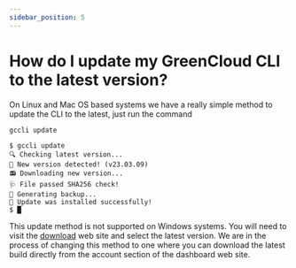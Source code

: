 ```yaml
---
sidebar_position: 5
---
```


# How do I update my GreenCloud CLI to the latest version?

On Linux and Mac OS based systems we have a really simple method to update the CLI to the latest, just run the command

```
gccli update
```

<cliWindow>

```text {1}
$ gccli update
🔍 Checking latest version...
🌱 New version detected! (v23.03.09)
📻 Downloading new version...
🩺 File passed SHA256 check!
💾 Generating backup...
🚀 Update was installed successfully!
$ █
```

</cliWindow>

This update method is not supported on Windows systems. You will need to visit the [download](https://dl.greencloudcomputing.io) web site and select the latest version. We are in the process of changing this method to one where you can download the latest build directly from the account section of the dashboard web site.